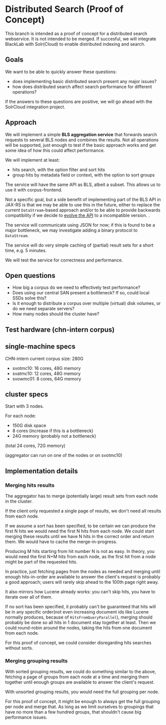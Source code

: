 # Distributed Search (Proof of Concept)

This branch is intended as a proof of concept for a distributed search 
webservice. It is not intended to be merged. If succesful, we will integrate 
BlackLab with Solr(Cloud) to enable distributed indexing and search.


## Goals

We want to be able to quickly answer these questions:
- does implementing basic distributed search present any major issues?
- how does distributed search affect search performance for different 
 operations?

If the answers to these questions are positive, we will go ahead with the 
SolrCloud integration project.


## Approach

We will implement a simple **BLS aggregation service** that forwards search 
requests to several BLS nodes and combines the results. Not all operations will 
be supported, just enough to test if the basic approach works and get some idea 
of how this could affect performance.

We will implement at least:
- hits search, with the option filter and sort hits
- group hits by metadata field or context, with the option to sort groups

The service will have the same API as BLS, albeit a subset. This allows us to 
use it with corpus-frontend.

Not a specific goal, but a side benefit of implementing part of the BLS API in
JAX-RS is that we may be able to use this in the future, either to replace the 
current `DataStream`-based approach and/or to be able to provide backwards 
compatibility if we decide to [evolve the API](BLS-API-REDESIGN.md) to a incompatible version.
.

The service will communicate using JSON for now; if this is found to be a major 
bottleneck, we may 
investigate adding a binary protocol to `DataStream`.

The service will do very simple caching of (partial) result sets for a short 
time, e.g. 5 minutes.

We will test the service for correctness and performance.


## Open questions

- How big a corpus do we need to effectively test performance?
- Does using our central SAN present a bottleneck? If so, could local SSDs 
  solve this?
- Is it enough to distribute a corpus over multiple (virtual) disk volumes, or 
  do we need separate servers?
- How many nodes should the cluster have?


## Test hardware (chn-intern corpus)

## single-machine specs

CHN-intern current corpus size: 280G

- svotmc10: 16 cores, 48G memory   
- svatmc10: 12 cores, 48G memory
- svowmc01: 8 cores, 64G memory

## cluster specs

Start with 3 nodes.

For each node:
- 150G disk space
- 8 cores    (increase if this is a bottleneck)
- 24G memory (probably not a bottleneck)

(total 24 cores, 72G memory)

(aggregator can run on one of the nodes or on svotmc10)


## Implementation details

### Merging hits results

The aggregator has to merge (potentially large) result sets from each node in 
the cluster.

If the client only requested a single page of results, we don't need all 
results from each node.

If we assume a sort has been specified, to be certain we can produce the first 
N hits we would need the first N hits from each node. We could start merging 
these results until we have N hits in the correct order and return them. We 
would have to cache the merge-in-progress.

Producing M hits starting from hit number N is not as easy. In theory, you 
would need the first N+M hits from each node, as the first hit from a node 
might be part of the requested hits.

In practice, just fetching pages from the nodes as needed and merging until 
enough hits-in-order are available to answer the client's request is probably a 
good approach; users will rarely skip ahead to the 100th page right away.

It also mirrors how Lucene already works: you can't skip hits, you have to 
iterate over all of them.

If no sort has been specified, it probably can't be guaranteed that hits will 
be in any specific order(not even increasing document ids like Lucene normally 
produces, because of `HitsFromQueryParallel`), merging should probably be done 
so all hits in 1 document stay together at least. Then we could round-robin 
around the nodes, taking the hits from one document from each node.

For this proof of concept, we could consider disregarding hits searches without 
sorts.


### Merging grouping results

With sorted grouping results, we could do something similar to the above, 
fetching a page of groups from each node at a time and merging them together 
until enough groups are available to answer the client's request.

With unsorted grouping results, you would need the full grouping per node.

For this proof of concept, it might be enough to always get the full grouping 
per node and merge that. As long as we limit ourselves to groupings that have 
no more than a few hundred groups, that shouldn't cause big performance issues.
